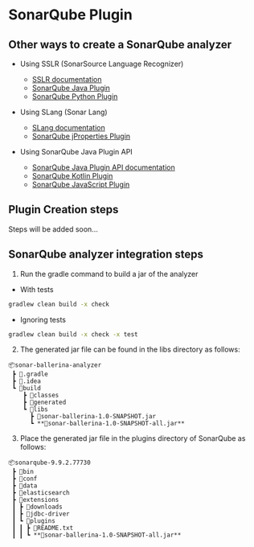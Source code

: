 # SonarQube Plugin

## Other ways to create a SonarQube analyzer

- Using SSLR (SonarSource Language Recognizer)

    - [SSLR documentation](https://github.com/SonarSource/sslr)
    - [SonarQube Java Plugin](https://github.com/SonarSource/sonar-java)
    - [SonarQube Python Plugin](https://github.com/SonarSource/sonar-python)

- Using SLang (Sonar Lang)

    - [SLang documentation](https://github.com/SonarSource/slang)
    - [SonarQube jProperties Plugin](https://github.com/pepaproch/slang-jproperties)

- Using SonarQube Java Plugin API

    - [SonarQube Java Plugin API documentation](https://docs.sonarsource.com/sonarqube/9.9/extension-guide/developing-a-analyzer/analyzer-basics/)
    - [SonarQube Kotlin Plugin](https://github.com/SonarSource/SonarJS)
    - [SonarQube JavaScript Plugin](https://github.com/SonarSource/SonarJS)

## Plugin Creation steps

Steps will be added soon...

## SonarQube analyzer integration steps

1. Run the gradle command to build a jar of the analyzer

- With tests

```cmd
gradlew clean build -x check
```

- Ignoring tests

```cmd
gradlew clean build -x check -x test
```

2. The generated jar file can be found in the libs directory as follows:

```
📦sonar-ballerina-analyzer
 ┣ 📂.gradle
 ┣ 📂.idea
 ┗ 📂build
    ┣ 📂classes
    ┣ 📂generated
    ┗ 📂libs
      ┣ 📜sonar-ballerina-1.0-SNAPSHOT.jar
      ┗ **📜sonar-ballerina-1.0-SNAPSHOT-all.jar**
```

3. Place the generated jar file in the plugins directory of SonarQube as follows:

```
📦sonarqube-9.9.2.77730
 ┣ 📂bin
 ┣ 📂conf
 ┣ 📂data
 ┣ 📂elasticsearch
 ┣ 📂extensions
 ┃ ┣ 📂downloads
 ┃ ┣ 📂jdbc-driver
 ┃ ┗ 📂plugins
 ┃ ┃ ┣ 📜README.txt
 ┃ ┃ ┗ **📜sonar-ballerina-1.0-SNAPSHOT-all.jar**
```